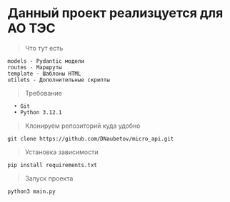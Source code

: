 # Данный проект реализцуется для АО ТЭС
>Что тут есть

    models - Pydantic модели
    routes - Маршруты
    template - Шаблоны HTML
    utilets - Дополнительные скрипты
>Требование

      • Git
      • Python 3.12.1



>Клонируем репозиторий куда удобно

    git clone https://github.com/DNaubetov/micro_api.git
>Установка зависимости

    pip install requirements.txt
>Запуск проекта

    python3 main.py
